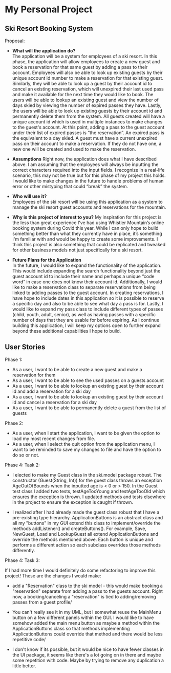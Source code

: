 # My Personal Project

## Ski Resort Booking System

Proposal:

- **What will the application do?**  
  The application will be a system for employees of a ski resort. In this phase, the application will allow employees to
  create a new guest and book a reservation for that same guest by adding a pass to their account. Employees will also
  be able to look up existing guests by their unique account id number to make a reservation for that existing guest.
  Similarly, they will be able to look up a guest by their account id to cancel an existing reservation, which will
  unexpired their last used pass and make it available for the next time they would like to book. The users will be able
  to lookup an existing guest and view the number of days skied by viewing the number of expired passes they have.
  Lastly, the users will be able to look up existing guests by their account id and permanently delete them from the
  system. All guests created will have a unique account id which is used in multiple instances to make changes to the
  guest's account. At this point, adding a pass to the guest account under their list of expired passes is “the
  reservation”. An expired pass is the equivalent to a day skied. A guest must have a current unexpired pass on their
  account to make a reservation. If they do not have one, a new one will be created and used to make the reservation.


- **Assumptions**
  Right now, the application does what I have described above. I am assuming that the employees will always be inputting
  the correct characters required into the input fields. I recognize in a real-life scenario, this may not be true but
  for this phase of my project this holds. I would like to make changes in the future to handle problems of human error
  or other mistyping that could “break” the system.


- **Who will use it?**  
  Employees of the ski resort will be using this application as a system to manage the ski resort guest accounts and
  reservations for the mountain.


- **Why is this project of interest to you?**
  My inspiration for this project is the less than great experience I've had using Whistler Mountain’s online booking
  system during Covid this year. While I can only hope to build something better than what they currently have in place,
  it’s something I'm familiar with and would be happy to create some improvements. I think this project is also
  something that could be replicated and tweaked for other business models not just specifically for a ski resort.


- **Future Plans for the Application**  
  In the future, I would like to expand the functionality of the application. This would include expanding the search
  functionality beyond just the guest account id to include their name and perhaps a unique “code word” in case one does
  not know their account id. Additionally, I would like to make a reservation class to separate reservations from being
  linked to adding passes to the guest account. In creating reservations, I have hope to include dates in this
  application so it is possible to reserve a specific day and also to be able to see what day a pass is for. Lastly, I
  would like to expand my pass class to include different types of passes (child, youth, adult, senior), as well as
  having passes with a specific number of days that they are usable for before expiring. As I continue building this
  application, I will keep my options open to further expand beyond these additional capabilities I hope to build.

## User Stories

Phase 1:

- As a user, I want to be able to create a new guest and make a reservation for them
- As a user, I want to be able to see the used passes on a guests account
- As a user, I want to be able to lookup an existing guest by their account id and add a reservation for a ski day
- As a user, I want to be able to lookup an existing guest by their account id and cancel a reservation for a ski day
- As a user, I want to be able to permanently delete a guest from the list of guests

Phase 2: 
- As a user, when I start the application, I want to be given the option to load my most recent changes from file.
- As a user, when I select the quit option from the application menu, I want to be reminded to save my changes to 
  file and have the option to do so or not.
  
Phase 4: Task 2:
- I elected to make my Guest class in the ski.model package robust. The constructor (Guest(String, Int)) for the guest 
  class throws an exception AgeOutOfBounds when the inputted age is < 0 or > 150. In the Guest test class I added two
  tests, testAgeTooYoung and testAgeTooOld which ensures the exception is thrown.  I updated methods and tests
  elsewhere in the project to ensure the exception is caught if thrown.
    
- I realized after I had already made the guest class robust that I have a pre-existing type hierarchy.
  ApplicationButtons is an abstract class and all my "buttons" in my GUI extend this class to implement/override the
  methods addListener() and createButtons(). For example, Save, NewGuest, Load and LookupGuest all extend
  ApplicationButtons and override the methods mentioned above.  Each button is unique and performs a different action
  so each subclass overrides those methods differently.  

Phase 4: Task 3:

If I had more time I would definitely do some refactoring to improve this project! These are the changes I would make:

- add a "Reservation" class to the ski model - this would make booking a "reservation" separate from adding a pass to 
  the guests account.  Right now, a booking/canceling a "reservation" is tied to adding/removing passes from a guest 
  profile/
  
- You can't really see it in my UML, but I somewhat reuse the MainMenu button on a few different panels within the GUI.
  I would like to have somehow added the main menu button as maybe a method within the ApplicationButtons class so that 
  methods implementing ApplicationButtons could override that method and there would be less repetitive code/
  
- I don't know if its possible, but it would be nice to have fewer classes in the UI package, it seems like there's a
  lot going on in there and maybe some repetition with code.  Maybe by trying to remove any duplication a little better.



